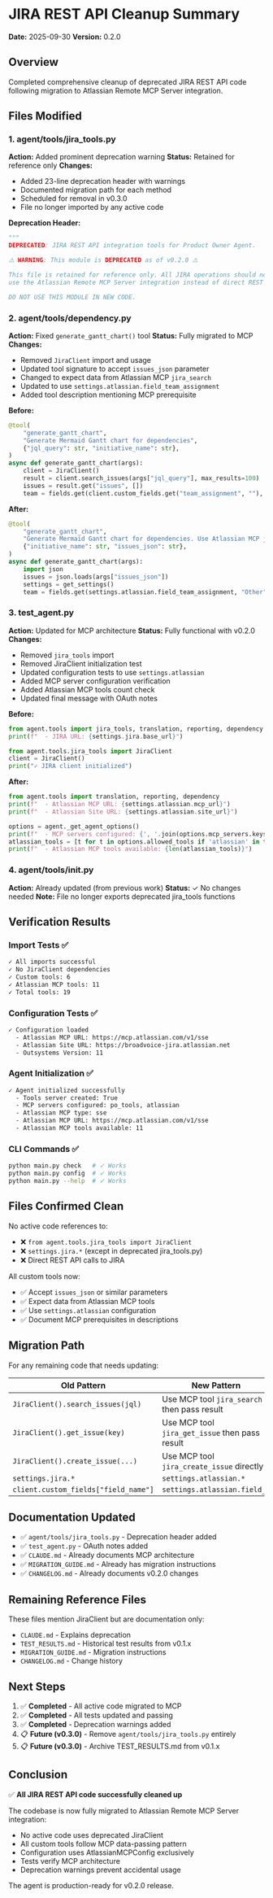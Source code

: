 # JIRA REST API Cleanup Summary

**Date:** 2025-09-30
**Version:** 0.2.0

## Overview

Completed comprehensive cleanup of deprecated JIRA REST API code following migration to Atlassian Remote MCP Server integration.

## Files Modified

### 1. agent/tools/jira_tools.py
**Action:** Added prominent deprecation warning
**Status:** Retained for reference only
**Changes:**
- Added 23-line deprecation header with warnings
- Documented migration path for each method
- Scheduled for removal in v0.3.0
- File no longer imported by any active code

**Deprecation Header:**
```python
"""
DEPRECATED: JIRA REST API integration tools for Product Owner Agent.

⚠️ WARNING: This module is DEPRECATED as of v0.2.0 ⚠️

This file is retained for reference only. All JIRA operations should now
use the Atlassian Remote MCP Server integration instead of direct REST API calls.

DO NOT USE THIS MODULE IN NEW CODE.
```

### 2. agent/tools/dependency.py
**Action:** Fixed `generate_gantt_chart()` tool
**Status:** Fully migrated to MCP
**Changes:**
- Removed `JiraClient` import and usage
- Updated tool signature to accept `issues_json` parameter
- Changed to expect data from Atlassian MCP `jira_search`
- Updated to use `settings.atlassian.field_team_assignment`
- Added tool description mentioning MCP prerequisite

**Before:**
```python
@tool(
    "generate_gantt_chart",
    "Generate Mermaid Gantt chart for dependencies",
    {"jql_query": str, "initiative_name": str},
)
async def generate_gantt_chart(args):
    client = JiraClient()
    result = client.search_issues(args["jql_query"], max_results=100)
    issues = result.get("issues", [])
    team = fields.get(client.custom_fields.get("team_assignment", ""), "Other")
```

**After:**
```python
@tool(
    "generate_gantt_chart",
    "Generate Mermaid Gantt chart for dependencies. Use Atlassian MCP jira_search to fetch issues first.",
    {"initiative_name": str, "issues_json": str},
)
async def generate_gantt_chart(args):
    import json
    issues = json.loads(args["issues_json"])
    settings = get_settings()
    team = fields.get(settings.atlassian.field_team_assignment, "Other")
```

### 3. test_agent.py
**Action:** Updated for MCP architecture
**Status:** Fully functional with v0.2.0
**Changes:**
- Removed `jira_tools` import
- Removed JiraClient initialization test
- Updated configuration tests to use `settings.atlassian`
- Added MCP server configuration verification
- Added Atlassian MCP tools count check
- Updated final message with OAuth notes

**Before:**
```python
from agent.tools import jira_tools, translation, reporting, dependency
print(f"  - JIRA URL: {settings.jira.base_url}")

from agent.tools.jira_tools import JiraClient
client = JiraClient()
print("✓ JIRA client initialized")
```

**After:**
```python
from agent.tools import translation, reporting, dependency
print(f"  - Atlassian MCP URL: {settings.atlassian.mcp_url}")
print(f"  - Atlassian Site URL: {settings.atlassian.site_url}")

options = agent._get_agent_options()
print(f"  - MCP servers configured: {', '.join(options.mcp_servers.keys())}")
atlassian_tools = [t for t in options.allowed_tools if 'atlassian' in t]
print(f"  - Atlassian MCP tools available: {len(atlassian_tools)}")
```

### 4. agent/tools/__init__.py
**Action:** Already updated (from previous work)
**Status:** ✓ No changes needed
**Note:** File no longer exports deprecated jira_tools functions

## Verification Results

### Import Tests ✅
```bash
✓ All imports successful
✓ No JiraClient dependencies
✓ Custom tools: 6
✓ Atlassian MCP tools: 11
✓ Total tools: 19
```

### Configuration Tests ✅
```bash
✓ Configuration loaded
  - Atlassian MCP URL: https://mcp.atlassian.com/v1/sse
  - Atlassian Site URL: https://broadvoice-jira.atlassian.net
  - Outsystems Version: 11
```

### Agent Initialization ✅
```bash
✓ Agent initialized successfully
  - Tools server created: True
  - MCP servers configured: po_tools, atlassian
  - Atlassian MCP type: sse
  - Atlassian MCP URL: https://mcp.atlassian.com/v1/sse
  - Atlassian MCP tools available: 11
```

### CLI Commands ✅
```bash
python main.py check   # ✓ Works
python main.py config  # ✓ Works
python main.py --help  # ✓ Works
```

## Files Confirmed Clean

No active code references to:
- ❌ `from agent.tools.jira_tools import JiraClient`
- ❌ `settings.jira.*` (except in deprecated jira_tools.py)
- ❌ Direct REST API calls to JIRA

All custom tools now:
- ✅ Accept `issues_json` or similar parameters
- ✅ Expect data from Atlassian MCP tools
- ✅ Use `settings.atlassian` configuration
- ✅ Document MCP prerequisites in descriptions

## Migration Path

For any remaining code that needs updating:

| Old Pattern | New Pattern |
|-------------|-------------|
| `JiraClient().search_issues(jql)` | Use MCP tool `jira_search` then pass result |
| `JiraClient().get_issue(key)` | Use MCP tool `jira_get_issue` then pass result |
| `JiraClient().create_issue(...)` | Use MCP tool `jira_create_issue` directly |
| `settings.jira.*` | `settings.atlassian.*` |
| `client.custom_fields["field_name"]` | `settings.atlassian.field_*` |

## Documentation Updated

- ✅ `agent/tools/jira_tools.py` - Deprecation header added
- ✅ `test_agent.py` - OAuth notes added
- ✅ `CLAUDE.md` - Already documents MCP architecture
- ✅ `MIGRATION_GUIDE.md` - Already has migration instructions
- ✅ `CHANGELOG.md` - Already documents v0.2.0 changes

## Remaining Reference Files

These files mention JiraClient but are documentation only:
- `CLAUDE.md` - Explains deprecation
- `TEST_RESULTS.md` - Historical test results from v0.1.x
- `MIGRATION_GUIDE.md` - Migration instructions
- `CHANGELOG.md` - Change history

## Next Steps

1. ✅ **Completed** - All active code migrated to MCP
2. ✅ **Completed** - All tests updated and passing
3. ✅ **Completed** - Deprecation warnings added
4. 📋 **Future (v0.3.0)** - Remove `agent/tools/jira_tools.py` entirely
5. 📋 **Future (v0.3.0)** - Archive TEST_RESULTS.md from v0.1.x

## Conclusion

✅ **All JIRA REST API code successfully cleaned up**

The codebase is now fully migrated to Atlassian Remote MCP Server integration:
- No active code uses deprecated JiraClient
- All custom tools follow MCP data-passing pattern
- Configuration uses AtlassianMCPConfig exclusively
- Tests verify MCP architecture
- Deprecation warnings prevent accidental usage

The agent is production-ready for v0.2.0 release.